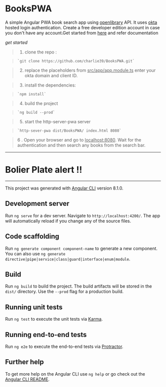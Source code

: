 # BooksPWA



A simple Angular PWA book search app using  [openlibrary](http://openlibrary.org) API.
It uses [okta](https://www.okta.com) hosted login authentication.
Create a free developer edition account in case you don't have any account.Get started from [here](https://developer.okta.com) and refer documentation 

 <i>get started</i>

> 1. clone the repo :

>     `git clone https://github.com/charlie39/BooksPWA.git`

> 2. replace the placeholders from <u>src/app/app.module.ts</u> enter your okta domain and client ID.

> 3. install the dependencies:

>     `npm install`

> 4. build the project

>     `ng build --prod`

> 5. start the http-server-pwa server

>     `http-sever-pwa dist/BooksPWA/ index.html 8080`

> 6 . Open your browser and go to <u>localhost:8080</u>. Wait for the authentication and then search any books from the search bar. 





--------------------------------------------------------------------------------------------------------------------------







# Bolier Plate alert !!


-------------------------------------------------------------------------------
This project was generated with [Angular CLI](https://github.com/angular/angular-cli) version 8.1.0.

## Development server

Run `ng serve` for a dev server. Navigate to `http://localhost:4200/`. The app will automatically reload if you change any of the source files.

## Code scaffolding

Run `ng generate component component-name` to generate a new component. You can also use `ng generate directive|pipe|service|class|guard|interface|enum|module`.

## Build

Run `ng build` to build the project. The build artifacts will be stored in the `dist/` directory. Use the `--prod` flag for a production build.

## Running unit tests

Run `ng test` to execute the unit tests via [Karma](https://karma-runner.github.io).

## Running end-to-end tests

Run `ng e2e` to execute the end-to-end tests via [Protractor](http://www.protractortest.org/).

## Further help

To get more help on the Angular CLI use `ng help` or go check out the [Angular CLI README](https://github.com/angular/angular-cli/blob/master/README.md).
